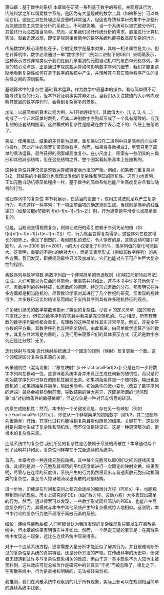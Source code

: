 第四章：基于数字的系统
本章旨在研究一系列基于数字的系统，并观察其行为。传统科学之所以偏爱数字系统，是因为有大量现成的数学工具（如微积分）可以处理它们。这些工具在处理连续变量时非常强大，但这也导致科学研究集中于那些行为能被这些工具完全分析的系统上。不可避免地，当一个系统可以被完整分析时，其最终行为必然相当简单。然而，如果我们抛开传统分析的需求，直接进行计算机实验，就会迅速发现，即使是规则相当简单的数字系统也能导致高度复杂的行为。

传统数学的核心理想化在于，它假定数字是基本对象，其唯一相关属性是大小。但在计算机中，数字必须通过一串“数字序列”（例如二进制下的0和1）来明确表示，这种表示方式非常类似于我们在前几章看到的元胞自动机中的黑白单元格序列。本章的核心论点是，正是通过审视这些运算如何影响数字序列的细节，我们才能更清晰地看到复杂性如何在基于数字的系统中产生，并理解其与其它简单程序产生的复杂性之间的深刻联系。

基础算术中的复杂性
基础算术运算，作为数学中最基本的操作，看似简单得不可能导致复杂的行为，但本节将证明事实并非如此。当我们从关注数值的大小转向观察其底层的数字序列时，会看到复杂得多的景象。

加法：以最简单的算术过程为例，从1开始连续加1。其数值大小（1, 2, 3, 4, ...）构成了一个非常简单的数列，但其二进制数字序列却形成了一个具有精致的、自我复制的嵌套结构图案。这种模式的复杂性是隐藏在数字表示之下的，传统上被忽略了。

乘法：使用乘法，结果的差异更为显著。重复乘以2在二进制中只是简单的向左移位操作，因此产生的图案非常简单有序。然而，如果将乘数换成3，尽管只用了简单的乘法运算，最终获得的图案却高度复杂。在小尺度上，图案有一些明显的三角形和其他局部结构，但在这些结构之外，整个图案看起来基本上是随机的。

这种复杂性并非仅仅是整数运算或特定表示法的产物。例如，如果我们重复乘以3/2，其结果的小数部分也表现出类似的复杂性和明显的随机性。这有力地表明，正如元胞自动机等简单程序一样，基于数字的简单系统也能产生高度复杂且看似随机的行为。

递归序列中的复杂性
本节将展示，在适当的设置下，仅用加减法就足以产生复杂行为。考虑这样一种序列：下一项由前面项的确定规则生成。当规则是简单的线性递归（如斐波那e契数列 f[n]=f[n−1]+f[n−2]）时，行为通常是平滑增长或简单重复的。

但是，当规则变得稍微复杂，例如让递归的索引依赖于序列先前的值（如 f[n]=f[n−f[n−1]]+f[n−f[n−2]]）时，行为就会变得复杂得多。这些序列在稳定增长的趋势上，叠加了剧烈的、看似随机的波动。令人惊讶的是，这些波动可能非常剧烈。从 n=2000 到 n=2001，n的大小仅变化了0.05%，但序列值的变化可能巨大。这表明，重要的不是n的绝对大小，而是其表示形式（例如其数字序列）的某些方面。我们发现，即便规则最终只涉及加减法，它们也能对应于可产生巨大复杂性的程序。

素数序列与数学常数
素数序列由一个非常简单的筛选规则（如埃拉托斯特尼筛法）生成。人们可能以为它会同样简单，但事实并非如此，这与本书中许多其他例子一样。素数序列的各种特征，如素数间的间距、特定形式素数的分布，都表明它在许多方面都是相当随机的。尽管数论学家对其进行了几个世纪的研究，但发现的规律很少，大多数已证实的结论反而倾向于支持其序列具有许多随机特征的观点。

许多我们熟悉的数学常数也揭示了类似的复杂性。尽管 π 的定义简单（圆的周长与直径之比），但它的数字序列在实践中看来是完全随机的。与之相反，所有有理数的数字序列最终都会重复。有理数的这种简单性其实非常罕见。例如，非完全平方数的平方根，其数字序列也显得完全随机。由此看来，由简单数学运算产生的数字，其复杂性常常是内禀的，与我们用来观察它们的具体表示方式（无论是数字序列还是连分数）无关。

迭代映射与混沌
迭代映射系统通过一个固定的规则（映射）反复更新一个数。这个领域是区分复杂性来源的关键。

转录随机性（混沌现象）：“移位映射” (x→FractionalPart[2x]) 只是在每一步将数字序列向左移动一位。这意味着系统本身并未真正生成任何新的随机性，而只是将初始数字序列中已存在的随机性展现出来。如果初始条件是一个随机数，输出也是随机的；如果初始条件简单，输出也简单。初始条件的微小变化（改变了数字序列的远端）最终会被移动到前面，导致结果的巨大差异，这即是所谓的“混沌现象”或“对初始条件的敏感依赖”，但这仅仅是一种对已有信息的转录。

内禀生成随机性：然而，本书的一个关键发现是，存在另一些映射（例如 x→FractionalPart[3/2x]），即使从一个非常简单的初始数字（如1/2，其二进制序列很简单）开始，其演化过程也能得到复杂且看似随机的结果。关键在于，这些映射是内禀地生成了复杂性和随机性，而不仅仅是转录它。这是一种更深层次的、更根本的复杂性来源。

连续系统中的复杂性
我们所见的复杂性是否依赖于系统的离散性？本章通过两个例子证明并非如此，复杂性同样存在于完全连续的系统中。

首先，本章考虑一种连续元胞自动机，其中每个元胞可以取0到1之间的连续灰度值。其规则是对一个元胞及其邻居的平均灰度值进行一次固定的映射变换。结果表明，尽管存在连续的灰度值，系统产生的行为仍然展现出与普通离散元胞自动机同类的复杂性，甚至令人惊讶地涌现出离散的局部结构。

进一步地，即使是在时间和空间上都完全连续的偏微分方程（PDEs）中，也能观察到同样的现象。历史上研究的PDEs（如扩散方程、波动方程）大多表现出简单的行为。然而，通过探索可以发现，一些数学形式同样简洁的PDEs，也能产生高度复杂的行为，其模式与本书中其他系统产生的复杂模式惊人地相似。这说明，本书中讨论的复杂行为绝不局限于离散元素的系统。

结论：连续与离散系统
人们可能曾认为我所发现的复杂性现象只能发生在离散系统中，但本章的结果表明事实并非如此。然而，一个确定无疑的事实是：在离散系统中发现这一现象，远比在连续系统中容易得多。

对于一个连续系统方程，通常需要大量分析才能近似了解其行为，并且很难判断所见的复杂性是系统的真实特征，还是分析方法的产物。在传统科学的历史中，研究者无疑遇到过许多与复杂性现象相关的效应，但由于这一基本现象不为人知也未被预料到，这些效应可能总被当作是研究中的非真实“干扰”而被忽略了。相比之下，在离散系统中，行为是直接和明确的，无法被轻易忽视。

我推测，我们在离散系统中观察到的几乎所有现象，实际上都可以在规则相当简单的连续系统中找到。
